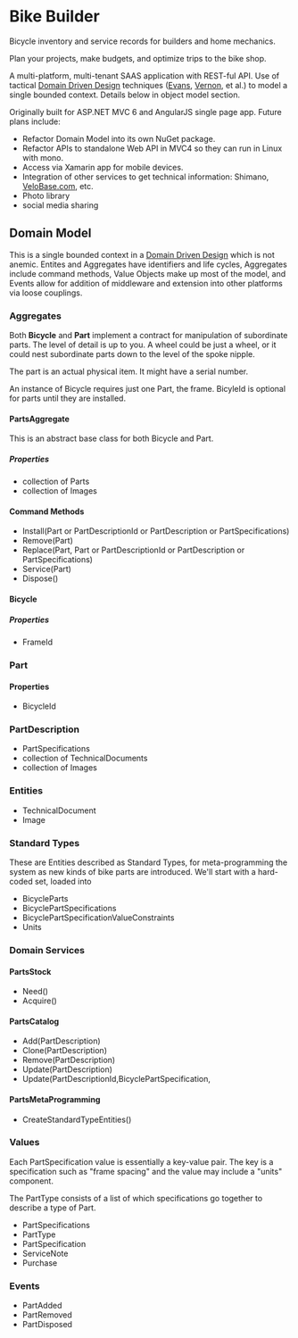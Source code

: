 # Bike Builder

Bicycle inventory and service records for builders and home mechanics.

Plan your projects, make budgets, and optimize trips to the bike shop.

A multi-platform, multi-tenant SAAS application with REST-ful API. Use of tactical [Domain Driven Design](http://en.wikipedia.org/wiki/Domain-driven_design) techniques ([Evans](http://domainlanguage.com/ddd/), [Vernon](https://vaughnvernon.co/?page_id=168), et al.) to model a single bounded context. Details below in object model section.

Originally built for ASP.NET MVC 6 and AngularJS single page app. Future plans include:
* Refactor Domain Model into its own NuGet package.
* Refactor APIs to standalone Web API in MVC4 so they can run in Linux with mono.
* Access via Xamarin app for mobile devices.
* Integration of other services to get technical information: Shimano, [VeloBase.com](http://www.velobase.com/), etc.
* Photo library
* social media sharing



## Domain Model

This is a single bounded context in a [Domain Driven Design](http://en.wikipedia.org/wiki/Domain-driven_design) which is not anemic. Entites and Aggregates have identifiers and life cycles, Aggregates include command methods, Value Objects make up most of the model, and Events allow for addition of middleware and extension into other platforms via loose couplings.


### Aggregates

Both **Bicycle** and **Part** implement a contract for manipulation of subordinate parts. The level of detail is up to you. A wheel could be just a wheel, or it could nest subordinate parts down to the level of the spoke nipple.

The part is an actual physical item. It might have a serial number.

An instance of Bicycle requires just one Part, the frame. BicyleId is optional for parts until they are installed.

#### PartsAggregate

This is an abstract base class for both Bicycle and Part.

##### Properties
* collection of Parts
* collection of Images

#### Command Methods
* Install(Part or PartDescriptionId or PartDescription or PartSpecifications)
* Remove(Part)
* Replace(Part, Part or PartDescriptionId or PartDescription or PartSpecifications)
* Service(Part)
* Dispose()

#### Bicycle

##### Properties
* FrameId

### Part

#### Properties
* BicycleId

### PartDescription
* PartSpecifications
* collection of TechnicalDocuments
* collection of Images


### Entities

* TechnicalDocument
* Image


### Standard Types

These are Entities described as Standard Types, for meta-programming the system as new kinds of bike parts are introduced. We'll start with a hard-coded set, loaded into

* BicycleParts
* BicyclePartSpecifications
* BicyclePartSpecificationValueConstraints
* Units


### Domain Services

#### PartsStock
* Need()
* Acquire()

#### PartsCatalog
* Add(PartDescription)
* Clone(PartDescription)
* Remove(PartDescription)
* Update(PartDescription)
* Update(PartDescriptionId,BicyclePartSpecification,

#### PartsMetaProgramming
* CreateStandardTypeEntities()


### Values

Each PartSpecification value is essentially a key-value pair. The key is a specification such as "frame spacing" and the value may include a "units" component.

The PartType consists of a list of which specifications go together to describe a type of Part.

* PartSpecifications
* PartType
* PartSpecification
* ServiceNote
* Purchase


### Events

* PartAdded
* PartRemoved
* PartDisposed
